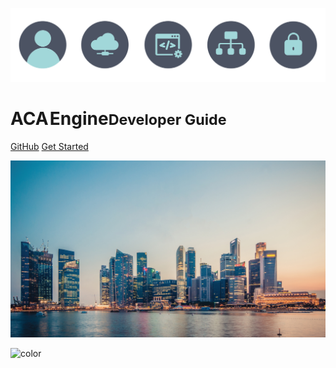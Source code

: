 ![logo](../media/icons.svg)

# ACA&#8202;Engine<small>Developer Guide</small>

[GitHub](https://github.com/acaprojects/)
[Get Started](#main)

![](../media/bg.jpg)

![color](#f1f1f1)
